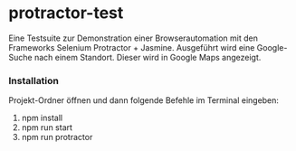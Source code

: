 # protractor-test
Eine Testsuite zur Demonstration einer Browserautomation mit den Frameworks Selenium Protractor + Jasmine. Ausgeführt wird eine Google-Suche nach einem Standort. Dieser wird in Google Maps angezeigt.

### Installation ###

Projekt-Ordner öffnen und dann folgende Befehle im Terminal eingeben:
1. npm install
2. npm run start
3. npm run protractor

